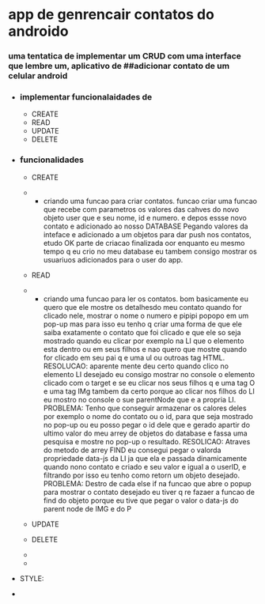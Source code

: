 # app de genrencair contatos do androido

### uma tentatica de implementar um CRUD com uma interface que lembre um, aplicativo de ##adicionar contato de um celular android

- ### implementar funcionalaidades de 
  - CREATE 
  - READ 
  - UPDATE 
  - DELETE


- ### funcionalidades
  - CREATE 
   - - criando uma funcao para criar contatos.
   funcao criar uma funcao que recebe com parametros os valores das cahves do novo objeto user que e seu nome, id e numero. e depos essse novo contato e adicionado ao nosso DATABASE
   Pegando valores da inteface e adicionado a um objetos para dar push nos contatos, etudo OK
   parte de criacao finalizada oor enquanto eu mesmo tempo q eu crio no meu database eu tambem consigo mostrar os usuariuos adicionados para o user do app.


  - READ 
   - - criando uma funcao para ler os contatos.
   bom basicamente eu quero que ele mostre os detalhesdo meu contato quando for clicado nele, mostrar o nome o numero e pipipi popopo em um pop-up
   mas para isso eu tenho q criar uma forma de que ele saiba exatamente o contato que foi clicado e que ele so seja mostrado quando eu clicar por exemplo na LI que o elemento esta dentro ou em seus filhos e nao quero que mostre quando for clicado em seu pai q e uma ul ou outroas tag HTML.
   RESOLUCAO: aparente mente deu certo quando clico no elemento LI desejado eu consigo mostrar no console o elemento clicado com o target e se eu clicar nos seus filhos q e uma tag O e uma tag IMg tambem da certo porque ao clicar nos filhos do LI eu mostro no console o sue parentNode que e a propria LI.
   PROBLEMA: Tenho que conseguir armazenar os calores deles por exemplo o nome do contato ou o id, para que seja mostrado no pop-up ou eu posso pegar o id dele que e gerado apartir do ultimo valor do meu arrey de objetos do database e fassa uma pesquisa e mostre no pop-up o resultado.
   RESOLICAO: Atraves do metodo de arrey FIND eu consegui pegar o valorda propriedade data-js da LI ja que ela e passada dinamicamente quando nono contato e criado e seu valor e igual a o userID, e filtrando por isso eu tenho como retorn um objeto desejado.
   PROBLEMA: Destro de cada else if na funcao que abre o popup para mostrar o contato desejado eu tiver q re fazaer a funcao de find do objeto porque eu tive que pegar o valor o data-js do parent node de IMG e do P
  - UPDATE 
  - DELETE
  -
  -


 - STYLE:
 -  
